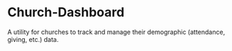 Church-Dashboard
================

A utility for churches to track and manage their demographic (attendance, giving, etc.) data. 
